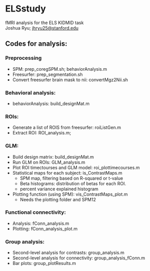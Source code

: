 # ELSstudy
fMRI analysis for the ELS KIDMID task <br />
Joshua Ryu; jhryu25@stanford.edu

## Codes for analysis: <br />

### Preprocessing <br />
  - SPM: prep_coregSPM.sh; behaviorAnalysis.m <br />
  - Freesurfer: prep_segmentation.sh <br />
  - Convert freesurfer brain mask to nii: convertMgz2Nii.sh <br />
  
### Behavioral analysis: <br />
  - behaviorAnalysis: build_designMat.m <br />
  
### ROIs: <br />
  - Generate a list of ROIS from freesurfer: roiListGen.m <br />
  - Extract ROI: ROI_analysis.m; <br />
  
### GLM: <br />
  - Build design matrix: build_designMat.m <br />
  - Run GLM on ROIs: GLM_analysis.m <br />
  - Plot ROI timectourses and GLM model: roi_plottimecourses.m <br />
  - Statistical maps for each subject: is_ContrastMaps.m <br />
    - SPM map, filtering based on R-squared or t-value <br />
    - Beta histograms: distribution of betas for each ROI. <br />
    - percent variance explained histogram <br />
  - Plotting function (using SPM): vis_ContrastMaps_plot.m <br />
    - Needs the plotting folder and SPM12 <br />
    
### Functional connectivity: <br />
  - Analysis: fConn_analysis.m <br />
  - Plotting: fConn_analysis_plot.m <br />
  
### Group analysis: <br />
  - Second-level analysis for contrasts: group_analysis.m <br />
  - Second-level analysis for connectivity: group_analysis_fConn.m <br />
  - Bar plots: group_plotResults.m <br />

